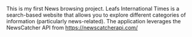 This is my first News browsing project.
Leafs International Times is a search-based website that allows you to explore different categories of information (particularly news-related).
The application leverages the NewsCatcher API from https://newscatcherapi.com/
